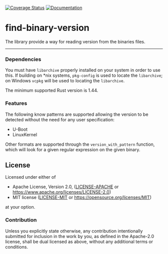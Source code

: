 [![Coverage Status](https://coveralls.io/repos/github/OSSystems/find-binary-version-rs/badge.svg?branch=master)](https://coveralls.io/github/OSSystems/find-binary-version-rs?branch=master)
[![Documentation](https://docs.rs/find-binary-version/badge.svg)](https://docs.rs/find-binary-version)

# find-binary-version

The library provide a way for reading version from the binaries files.

---

### Dependencies

You must have `libarchive` properly installed on your system in order to use
this. If building on *nix systems, `pkg-config` is used to locate the
`libarchive`; on Windows `vcpkg` will be used to locating the `libarchive`.

The minimum supported Rust version is 1.44.

### Features

The following know patterns are supported allowing the version to be detected
without the need for any user specification:

* U-Boot
* LinuxKernel

Other formats are supported through the `version_with_pattern` function,
which will look for a given regular expression on the given binary.

## License

Licensed under either of

 * Apache License, Version 2.0, ([LICENSE-APACHE](LICENSE-APACHE) or https://www.apache.org/licenses/LICENSE-2.0)
 * MIT license ([LICENSE-MIT](LICENSE-MIT) or https://opensource.org/licenses/MIT)

at your option.

### Contribution

Unless you explicitly state otherwise, any contribution intentionally
submitted for inclusion in the work by you, as defined in the
Apache-2.0 license, shall be dual licensed as above, without any
additional terms or conditions.
